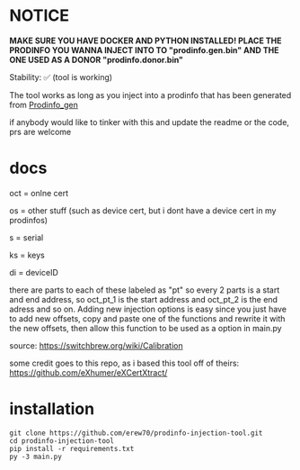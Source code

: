 # NOTICE

**MAKE SURE YOU HAVE DOCKER AND PYTHON INSTALLED! PLACE THE PRODINFO YOU WANNA INJECT INTO TO "prodinfo.gen.bin" AND THE ONE USED AS A DONOR "prodinfo.donor.bin"**

Stability: ✅ (tool is working)

The tool works as long as you inject into a prodinfo that has been generated from [Prodinfo_gen](https://github.com/CaramelDunes/prodinfo_gen) 

if anybody would like to tinker with this and update the readme or the code, prs are welcome

# docs
oct = onlne cert 

os = other stuff (such as device cert, but i dont have a device cert in my prodinfos)

s = serial

ks = keys

di = deviceID

there are parts to each of these labeled as "pt" so every 2 parts is a start and end address, so oct_pt_1 is the start address and oct_pt_2 is the end adress and so on. Adding new injection options is easy since you just have to add new offsets, copy and paste one of the functions and rewrite it with the new offsets, then allow this function to be used as a option in main.py

source: https://switchbrew.org/wiki/Calibration

some credit goes to this repo, as i based this tool off of theirs: https://github.com/eXhumer/eXCertXtract/

# installation
```
git clone https://github.com/erew70/prodinfo-injection-tool.git
cd prodinfo-injection-tool
pip install -r requirements.txt
py -3 main.py
